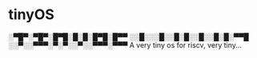 # tinyOS
░▀█▀░▀█▀░█▀█░█░█░█▀█░█▀▀
░░█░░░█░░█░█░░█░░█░█░▀▀█
░░▀░░▀▀▀░▀░▀░░▀░░▀▀▀░▀▀▀ 
A very tiny os for riscv, very tiny...
